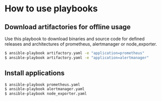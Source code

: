# How to use playbooks

## Download artifactories for offline usage
Use this playbook to download binaries and source code for defined releases and architectures of prometheus, alertmanager or node_exporter.

```bash
$ ansible-playbook artifactory.yaml -e "application=prometheus"
$ ansible-playbook artifactory.yaml -e "application=alertmanager"
```
## Install applications
```bash
$ ansible-playbook prometheus.yaml
$ ansible-playbook alertmanager.yaml
$ ansible-playbook node_exporter.yaml

```
